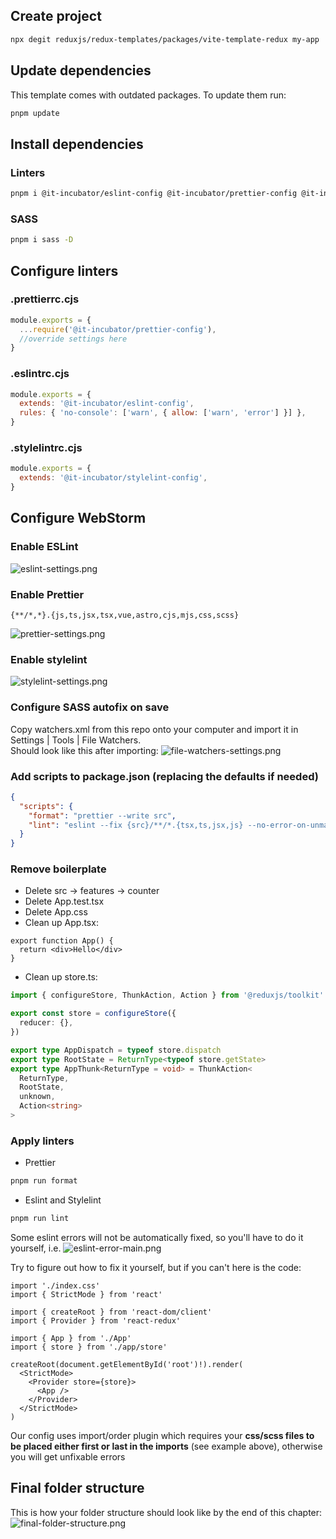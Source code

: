 ## Create project

```bash
npx degit reduxjs/redux-templates/packages/vite-template-redux my-app
```
## Update dependencies
This template comes with outdated packages. To update them run:
```bash
pnpm update
```

## Install dependencies

### Linters

```bash
pnpm i @it-incubator/eslint-config @it-incubator/prettier-config @it-incubator/stylelint-config stylelint -D
```

### SASS

```bash
pnpm i sass -D
```

## Configure linters

### .prettierrc.cjs

```js
module.exports = {
  ...require('@it-incubator/prettier-config'),
  //override settings here
}
```

### .eslintrc.cjs

```js
module.exports = {
  extends: '@it-incubator/eslint-config',
  rules: { 'no-console': ['warn', { allow: ['warn', 'error'] }] },
}
```

### .stylelintrc.cjs

```js
module.exports = {
  extends: '@it-incubator/stylelint-config',
}
```

## Configure WebStorm

### Enable ESLint
![eslint-settings.png](images/eslint-settings.png)

### Enable Prettier
```
{**/*,*}.{js,ts,jsx,tsx,vue,astro,cjs,mjs,css,scss}
```

![prettier-settings.png](images/prettier-settings.png)

### Enable stylelint
![stylelint-settings.png](images/stylelint-settings.png)

### Configure SASS autofix on save
Copy watchers.xml from this repo onto your computer and import it in Settings | Tools | File Watchers.  
Should look like this after importing:
![file-watchers-settings.png](images/file-watchers-settings.png)

### Add scripts to package.json (replacing the defaults if needed)

```json lines
{
  "scripts": {
    "format": "prettier --write src",
    "lint": "eslint --fix {src}/**/*.{tsx,ts,jsx,js} --no-error-on-unmatched-pattern && stylelint --fix src/{,*/}*.scss",
  }
}
```

### Remove boilerplate

* Delete src -> features -> counter
* Delete App.test.tsx
* Delete App.css
* Clean up App.tsx:

```tsx
export function App() {
  return <div>Hello</div>
}
```

* Clean up store.ts:
```ts
import { configureStore, ThunkAction, Action } from '@reduxjs/toolkit'

export const store = configureStore({
  reducer: {},
})

export type AppDispatch = typeof store.dispatch
export type RootState = ReturnType<typeof store.getState>
export type AppThunk<ReturnType = void> = ThunkAction<
  ReturnType,
  RootState,
  unknown,
  Action<string>
>
```

### Apply linters

* Prettier

```bash
pnpm run format
```

* Eslint and Stylelint
```bash
pnpm run lint
```

Some eslint errors will not be automatically fixed, so you'll have to do it yourself, i.e.
![eslint-error-main.png](images/eslint-error-main.png)

Try to figure out how to fix it yourself, but if you can't here is the code:
```tsx
import './index.css'
import { StrictMode } from 'react'

import { createRoot } from 'react-dom/client'
import { Provider } from 'react-redux'

import { App } from './App'
import { store } from './app/store'

createRoot(document.getElementById('root')!).render(
  <StrictMode>
    <Provider store={store}>
      <App />
    </Provider>
  </StrictMode>
)

```
Our config uses import/order plugin which requires your
__css/scss files to be placed either first or last in the imports__ (see example above), 
otherwise you will get unfixable errors


## Final folder structure

This is how your folder structure should look like by the end of this chapter:
![final-folder-structure.png](images/final-folder-structure.png)